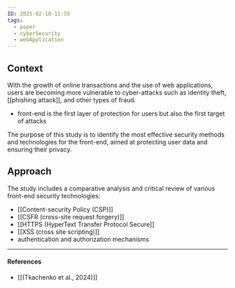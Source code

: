 ```yaml
---
ID: 2025-02-18-11:55
tags:
  - paper
  - cyberSecurity
  - webApplication
---
```

## Context

With the growth of online transactions and the use of web applications, users are becoming more vulnerable to cyber-attacks such as identity theft, [[phishing attack]], and other types of fraud.
- front-end is the first layer of protection for users but also the first target of attacks

The purpose of this study is to identify the most effective security methods and technologies for the front-end, aimed at protecting user data and ensuring their privacy.
## Approach

The study includes a comparative analysis and critical review of various front-end security technologies:
- [[Content-security Policy (CSP)]]
- [[CSFR (cross-site request forgery)]]
- [[HTTPS (HyperText Transfer Protocol Secure]]
- [[XSS (cross site scripting)]]
- authentication and authorization mechanisms


---
#### References
- [[(Tkachenko et al., 2024)]]